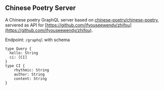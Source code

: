 ## Chinese Poetry Server

A Chinese poetry GraphQL server based on [chinese-poetry/chinese-poetry](https://github.com/chinese-poetry/chinese-poetry),
servered as API for [https://github.com/ifyouseewendy/zhifou](https://github.com/ifyouseewendy/zhifou).

Endpoint: `/graphql` with schema

```
type Query {
  hello: String
  ci: [CI]
}
type CI {
    rhythmic: String
    author: String
    content: String
}
```
